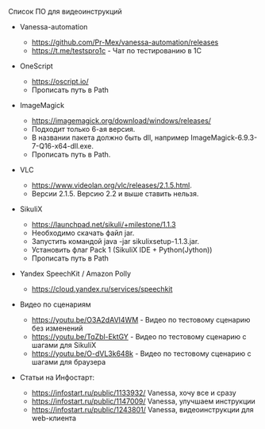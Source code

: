 Список ПО для видеоинструкций

* Vanessa-automation
	* https://github.com/Pr-Mex/vanessa-automation/releases
	* https://t.me/testspro1c - Чат по тестированию в 1С
* OneScript
	* https://oscript.io/
	* Прописать путь в Path
* ImageMagick
	* https://imagemagick.org/download/windows/releases/
	* Подходит только 6-ая версия.
	* В названии пакета должно быть dll, например ImageMagick-6.9.3-7-Q16-x64-dll.exe.
	* Прописать путь в Path.
* VLC
	* https://www.videolan.org/vlc/releases/2.1.5.html.
	* Версии 2.1.5. Версию 2.2 и выше ставить нельзя.
* SikuliX
	* https://launchpad.net/sikuli/+milestone/1.1.3
	* Необходимо скачать файл jar.
	* Запустить командой java -jar sikulixsetup-1.1.3.jar.
	* Установить флаг Pack 1 (SikuliX IDE + Python(Jython))
	* Прописать путь в Path
* Yandex SpeechKit / Amazon Polly
	* https://cloud.yandex.ru/services/speechkit

* Видео по сценариям

	* https://youtu.be/O3A2dAVI4WM - Видео по тестовому сценарию без изменений
	* https://youtu.be/TqZbl-EktGY - Видео по тестовому сценарию с шагами для SikuliX
	* https://youtu.be/O-dVL3k648k - Видео по тестовому сценарию с шагами для браузера

* Статьи на Инфостарт:
	* https://infostart.ru/public/1133932/ Vanessa, хочу все и сразу
	* https://infostart.ru/public/1147009/ Vanessa, улучшаем инструкции
	* https://infostart.ru/public/1243801/ Vanessa, видеоинструкции для web-клиента
